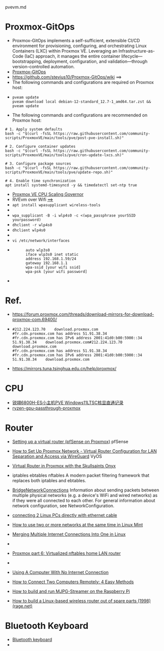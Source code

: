 pvevm.md

# Proxmox-GitOps
- Proxmox-GitOps implements a self-sufficient, extensible CI/CD environment for provisioning, configuring, and orchestrating Linux Containers (LXC) within Proxmox VE. Leveraging an Infrastructure-as-Code (IaC) approach, it manages the entire container lifecycle—bootstrapping, deployment, configuration, and validation—through version-controlled automation.
- [Proxmox-GitOps](https://github.com/stevius10/Proxmox-GitOps)
- https://github.com/stevius10/Proxmox-GitOps/wiki ==>
- The following commands and configurations are required on Proxmox host:
- ```
  pveam update
  pveam download local debian-12-standard_12.7-1_amd64.tar.zst && pveam update
  ```
- The following commands and configurations are recommended on Proxmox host:
```
# 1. Apply system defaults
bash -c "$(curl -fsSL https://raw.githubusercontent.com/community-scripts/ProxmoxVE/main/tools/pve/post-pve-install.sh)"

# 2. Configure container updates
bash -c "$(curl -fsSL https://raw.githubusercontent.com/community-scripts/ProxmoxVE/main/tools/pve/cron-update-lxcs.sh)"

# 3. Configure package sources
bash -c "$(curl -fsSL https://raw.githubusercontent.com/community-scripts/ProxmoxVE/main/tools/pve/update-repo.sh)"

# 4. Enable time synchronization
apt install systemd-timesyncd -y && timedatectl set-ntp true
```
- [Proxmox VE CPU Scaling Governor](https://community-scripts.github.io/ProxmoxVE/scripts?id=scaling-governor)
- RVEvm over Wifi [==>](https://github.com/gogonkt/notes/blob/main/MobileProxmoxWorkstation.md#wifi-setup)
- ```apt install wpasupplicant wireless-tools```
- 
- ```wpa_supplicant -B -i wlp4s0 -c <(wpa_passphrase yourSSID yourpassword)```
- ```dhclient -r wlp4s0```
- ```dhclient wlp4s0```
- 
- ```vi /etc/network/interfaces```
- ```
        auto wlp3s0
        iface wlp3s0 inet static
        address 192.168.1.59/24
        gateway 192.168.1.1
        wpa-ssid [your wifi ssid]
        wpa-psk [your wifi password]
  ```
- 


# Ref.
- https://forum.proxmox.com/threads/download-mirrors-for-download-proxmox-com.69400/
- ```
  #212.224.123.70    download.proxmox.com
  #fr.cdn.proxmox.com has address 51.91.38.34
  #fr.cdn.proxmox.com has IPv6 address 2001:41d0:b00:5900::34
  51.91.38.34    download.proxmox.com#212.224.123.70    download.proxmox.com
  #fr.cdn.proxmox.com has address 51.91.38.34
  #fr.cdn.proxmox.com has IPv6 address 2001:41d0:b00:5900::34
  51.91.38.34    download.proxmox.com
  ```
- https://mirrors.tuna.tsinghua.edu.cn/help/proxmox/



# CPU
- [锐翊6800H-ES小主机PVE Windows11LTSC核显直通记录](https://blog.im.ci/now-life/somethings/1336/)
- [ryzen-gpu-passthrough-proxmox](https://github.com/isc30/ryzen-gpu-passthrough-proxmox)

# Router
- [Setting up a virtual router (pfSense on Proxmox)](https://victoronsoftware.com/posts/setting-up-a-virtual-router/) pfSense
- [How to Set Up Proxmox Network - Virtual Router Configuration for LAN Separation and Access via WireGuard](https://devintrap.com/notes/2024/01/28/how-to-setup-proxmox-network-virtual-router-configuration-for-lan-separation-and-access-via-wireguard/) VyOS
- [Virtual Router in Proxmox with the Skullsaints Onyx](https://kayg.org/updates/virtual-router-proxmox-skullsaints-onyx)
- iptables ebtables nftables  A modern packet filtering framework that replaces both iptables and ebtables. 
- [BridgeNetworkConnections](https://wiki.debian.org/BridgeNetworkConnections) Information about sending packets between multiple physical networks (e.g. a device's WiFi and wired networks) as if they were all connected to each other. For general information about network configuration, see NetworkConfiguration.
- [connecting 2 Linux PCs directly with ethernet cable](https://www.reddit.com/r/linuxquestions/comments/kkkd17/connecting_2_linux_pcs_directly_with_ethernet/)
- [How to use two or more networks at the same time in Linux Mint](https://www.microfusion.org/blog/how-to-use-two-or-more-networks-at-the-same-time-in-linux-mint/)
- [Merging Multiple Internet Connections Into One in Linux](https://www.baeldung.com/linux/merge-several-internet-connections)
- 

- [Proxmox part 6: Virtualized nftables home LAN router](https://blog.rymcg.tech/blog/proxmox/06-router/)
- 

- [Using A Computer With No Internet Connection](https://hagensieker.com/2023/12/27/using-a-computer-with-no-internet-connection/)
- [How to Connect Two Computers Remotely: 4 Easy Methods](https://deskin.io/resource/blog/how-to-connect-two-computers)
- [How to build and run MJPG-Streamer on the Raspberry Pi](https://blog.miguelgrinberg.com/post/how-to-build-and-run-mjpg-streamer-on-the-raspberry-pi)
- [How to build a Linux-based wireless router out of spare parts (1998) (rage.net)](https://news.ycombinator.com/item?id=34666142)

# Bluetooth Keyboard
- [Bluetooth keyboard](https://kellner.io/bluetooth-keyboard.html)
- 
